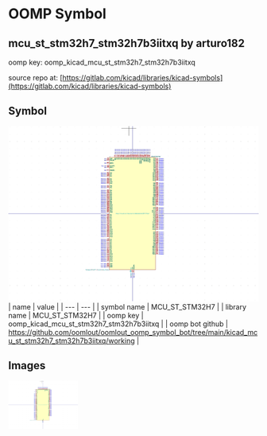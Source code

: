# OOMP Symbol  
## mcu_st_stm32h7_stm32h7b3iitxq  by arturo182  
  
oomp key: oomp_kicad_mcu_st_stm32h7_stm32h7b3iitxq  
  
source repo at: [https://gitlab.com/kicad/libraries/kicad-symbols](https://gitlab.com/kicad/libraries/kicad-symbols)  
## Symbol  
  
[![working.png](working_600.png)](working.png)  
| name | value | 
| --- | --- | 
| symbol name | MCU_ST_STM32H7 | 
| library name | MCU_ST_STM32H7 | 
| oomp key | oomp_kicad_mcu_st_stm32h7_stm32h7b3iitxq | 
| oomp bot github | https://github.com/oomlout/oomlout_oomp_symbol_bot/tree/main/kicad_mcu_st_stm32h7_stm32h7b3iitxq/working | 
## Images  
  
[![working.png](working_140.png)](working.png)  
